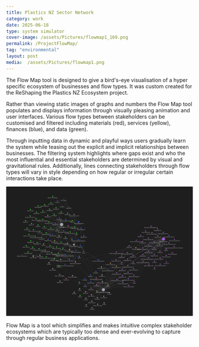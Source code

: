 ```yaml
---
title: Plastics NZ Sector Network
category: work
date: 2025-06-18
type: system simulator
cover-image: /assets/Pictures/flowmap1_169.png
permalink: /ProjectFlowMap/
tag: "environmental"
layout: post
media:  /assets/Pictures/flowmap1.png
---
```

The Flow Map tool is designed to give a bird's-eye visualisation of a hyper specific ecosystem of businesses and flow types. It was custom created for the ReShaping the Plastics NZ Ecosystem project.

Rather than viewing static images of graphs and numbers the Flow Map tool populates and displays information through visually pleasing animation and user interfaces. Various flow types between stakeholders can be customised and filtered including materials (red), services (yellow), finances (blue), and data (green). 

Through inputting data in dynamic and playful ways users gradually learn the system while teasing out the explicit and implicit relationships between businesses. The filtering system highlights where gaps exist and who the most influential and essential stakeholders are determined by visual and gravitational rules. Additionally, lines connecting stakeholders through flow types will vary in style depending on how regular or irregular certain interactions take place.

![Sub Image](/assets/Pictures/flowmap1.png)

Flow Map is a tool which simplifies and makes intuitive complex stakeholder ecosystems which are typically too dense and ever-evolving to capture through regular business applications.